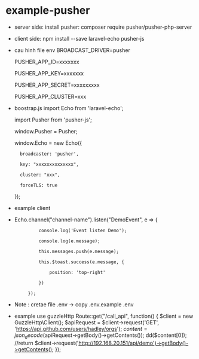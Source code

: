 # example-pusher
+ server side:
    install pusher: composer require pusher/pusher-php-server
+ client side:
    npm install --save laravel-echo pusher-js


+ cau hinh file env 
    BROADCAST_DRIVER=pusher
    
    PUSHER_APP_ID=xxxxxxx
    
    PUSHER_APP_KEY=xxxxxxx
    
    PUSHER_APP_SECRET=xxxxxxxxx
    
    PUSHER_APP_CLUSTER=xxx
    
+ boostrap.js
    import Echo from 'laravel-echo';

    import Pusher from 'pusher-js';
    
    window.Pusher = Pusher;
    

    window.Echo = new Echo({
    
        broadcaster: 'pusher',
        
        key: "xxxxxxxxxxxxxx",
        
        cluster: "xxx",
        
        forceTLS: true
        
    });
 + example client 
 + 
    Echo.channel("channel-name").listen("DemoEvent", e => {
    
                console.log('Event listen Demo');
                
                console.log(e.message);
                
                this.messages.push(e.message);
                
                this.$toast.success(e.message, {
                
                    position: 'top-right'
                    
                })
                
            });
 + Note : cretae file .env -> copy .env.example .env
 
+ example use guzzleHttp
    Route::get("/call_api", function() {
    $client = new GuzzleHttp\Client();
    $apiRequest = $client->request('GET', 'https://api.github.com/users/hadley/orgs');
    $content = json_decode($apiRequest->getBody()->getContents());
    dd($content[0]);
    //return $client->request('http://192.168.20.151/api/demo')->getBody()->getContents();
});

